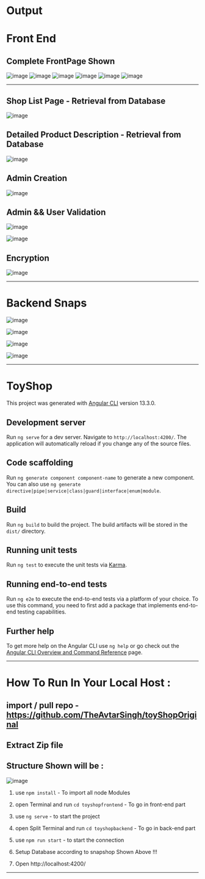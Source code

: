 # Output

# Front End

## Complete FrontPage Shown

![image](https://user-images.githubusercontent.com/88712571/212984692-3bfa70dc-4b74-421d-a110-8a5a68f6430c.png)
![image](https://user-images.githubusercontent.com/88712571/212984807-a654b642-2d5f-4bfb-9413-06038de7d44b.png)
![image](https://user-images.githubusercontent.com/88712571/212984920-d5cf8517-4461-4298-bb60-d267bea98a6c.png)
![image](https://user-images.githubusercontent.com/88712571/212985384-0fe71a38-9a16-41f3-965d-7e90e58e5fe2.png)
![image](https://user-images.githubusercontent.com/88712571/212985056-0fd64c31-a42d-44cf-8cad-b5e9fdc8c3e6.png)
![image](https://user-images.githubusercontent.com/88712571/212985124-1b3d2dfe-c627-4c74-b4e6-f4cd2f7519d5.png)


----------------------------------------------------------------------------------------------------------------------------------------------------------------------


## Shop List Page - Retrieval from Database

![image](https://user-images.githubusercontent.com/88712571/212986174-b1446ab1-817d-4423-b2d4-19c4dc40c999.png)

## Detailed Product Description - Retrieval from Database
![image](https://user-images.githubusercontent.com/88712571/212986621-778776e2-6ee4-4434-871b-826a23b308ba.png)

## Admin Creation
![image](https://user-images.githubusercontent.com/88712571/212986821-5a0869d3-844b-4240-8358-bb90cddde7bc.png)

## Admin && User Validation
![image](https://user-images.githubusercontent.com/88712571/212986964-a2e5a2d4-b5c4-44f4-9fee-f08b1619e0b4.png)

![image](https://user-images.githubusercontent.com/88712571/212987270-31f42585-6fb7-4896-b47a-d16e98b7394c.png)

## Encryption

![image](https://user-images.githubusercontent.com/88712571/212992360-c7399de5-153c-4df0-a4dd-faa3f6f05db9.png)



----------------------------------------------------------------------------------------------------------------------------------------------------------------------

# Backend Snaps

![image](https://user-images.githubusercontent.com/88712571/212987534-55a718f9-be5f-4e16-8d5f-ddf41f9156cc.png)

![image](https://user-images.githubusercontent.com/88712571/212987605-7bd2b5e9-0021-4bc7-9193-536c8d70db7a.png)


![image](https://user-images.githubusercontent.com/88712571/212987673-1b127af7-d301-4187-b79b-355c64ff9815.png)

![image](https://user-images.githubusercontent.com/88712571/212987743-5ca83808-b12a-4fe4-9386-9176ca5ff6ec.png)


----------------------------------------------------------------------------------------------------------------------------------------------------------------------








# ToyShop

This project was generated with [Angular CLI](https://github.com/angular/angular-cli) version 13.3.0.

## Development server

Run `ng serve` for a dev server. Navigate to `http://localhost:4200/`. The application will automatically reload if you change any of the source files.

## Code scaffolding

Run `ng generate component component-name` to generate a new component. You can also use `ng generate directive|pipe|service|class|guard|interface|enum|module`.

## Build

Run `ng build` to build the project. The build artifacts will be stored in the `dist/` directory.

## Running unit tests

Run `ng test` to execute the unit tests via [Karma](https://karma-runner.github.io).

## Running end-to-end tests

Run `ng e2e` to execute the end-to-end tests via a platform of your choice. To use this command, you need to first add a package that implements end-to-end testing capabilities.

## Further help

To get more help on the Angular CLI use `ng help` or go check out the [Angular CLI Overview and Command Reference](https://angular.io/cli) page.




----------------------------------------------------------------------------------------------------------------------------------------------------------------------

# How To Run In Your Local Host :

## import / pull repo - https://github.com/TheAvtarSingh/toyShopOriginal

## Extract Zip file

## Structure Shown will be : 

![image](https://user-images.githubusercontent.com/88712571/212989862-2e51a62a-7206-4cb4-bba1-c494862b68c6.png)

1. use `npm install` - To import all node Modules

2. open Terminal and run `cd toyshopfrontend` - To go in front-end part

3. use `ng serve` - to start the project

4. open Split Terminal and run `cd toyshopbackend` - To go in back-end part

5. use `npm run start` - to start the connection

6. Setup Database according to snapshop Shown Above !!!

7. Open http://localhost:4200/ 

----------------------------------------------------------------------------------------------------------------------------------------------------------------------
